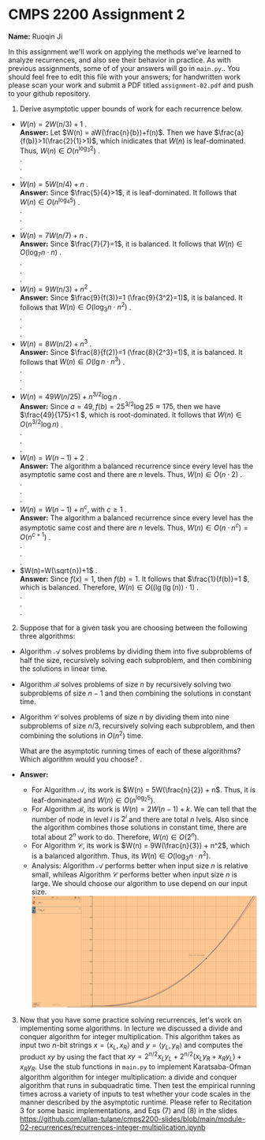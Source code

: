 # CMPS 2200 Assignment 2

**Name:** Ruoqin Ji

In this assignment we'll work on applying the methods we've learned to analyze recurrences, and also see their behavior
in practice. As with previous
assignments, some of of your answers will go in `main.py`.. You
should feel free to edit this file with your answers; for handwritten
work please scan your work and submit a PDF titled `assignment-02.pdf`
and push to your github repository.


1. Derive asymptotic upper bounds of work for each recurrence below.
  * $W(n)=2W(n/3)+1$
.  
**Answer:** Let $W(n) = aW(\frac{n}{b})+f(n)$. Then we have $\frac{a}{f(b)}>1(\frac{2}{1}>1)$, which inidicates that $W(n)$ is leaf-dominated. Thus, $W(n) \in O(n^{\log_{3} 2})$
.  
.  
.  
.  
  * $W(n)=5W(n/4)+n$
.  
**Answer:** Since $\frac{5}{4}>1$, it is leaf-dominated. It follows that $W(n) \in O(n^{\log_{4} 5})$
.  
.  
.  
.  
  * $W(n)=7W(n/7)+n$
.  
**Answer:** Since $\frac{7}{7}=1$, it is balanced. It follows that $W(n) \in O(\log_{7}n \cdot n)$
.  
.  
.  
.  
  * $W(n)=9W(n/3)+n^2$
.  
**Answer:** Since $\frac{9}{f(3)}=1 (\frac{9}{3^2}=1)$, it is balanced. It follows that $W(n) \in O(\log_{3}n \cdot n^2)$
.  
.  
.  
.  
  * $W(n)=8W(n/2)+n^3$
.  
**Answer:** 
Since $\frac{8}{f(2)}=1 (\frac{8}{2^3}=1)$, it is balanced. It follows that $W(n) \in O(\lg n \cdot n^3)$
.  
.  
.  
.  
  * $W(n)=49W(n/25)+n^{3/2}\log n$
.  
**Answer:** Since $a = 49, f(b) = 25^{3/2}\log 25 \approx 175$, then we have $\frac{49}{175}<1 $, which is root-dominated. It follows that $W(n) \in O(n^{3/2}\log n)$
.  
.  
.  
.  
  * $W(n)=W(n-1)+2$
.  
**Answer:** The algorithm a balanced recurrence since every level has the asymptotic same cost and there are $n$ levels. Thus, $W(n) \in O(n \cdot 2)$
.  
.  
.  
.  
  * $W(n)= W(n-1)+n^c$, with $c\geq 1$
.  
**Answer:** The algorithm a balanced recurrence since every level has the asymptotic same cost and there are $n$ levels. Thus, $W(n) \in O(n \cdot n^c) = O(n^{c+1})$
.  
.  
.  
.  
  * $W(n)=W(\sqrt{n})+1$
.  
**Answer:** Since $f(x) = 1$, then $f(b) = 1$. It follows that $\frac{1}{f(b)}=1 $, which is balanced. Therefore, $W(n) \in O((\lg(\lg(n)) \cdot 1)$
.  
.  
.  
.  

2. Suppose that for a given task you are choosing between the following three algorithms:

  * Algorithm $\mathcal{A}$ solves problems by dividing them into
      five subproblems of half the size, recursively solving each
      subproblem, and then combining the solutions in linear time.
    
  * Algorithm $\mathcal{B}$ solves problems of size $n$ by
      recursively solving two subproblems of size $n-1$ and then
      combining the solutions in constant time.
    
  * Algorithm $\mathcal{C}$ solves problems of size $n$ by dividing
      them into nine subproblems of size $n/3$, recursively solving
      each subproblem, and then combining the solutions in $O(n^2)$
      time.

    What are the asymptotic running times of each of these algorithms?
    Which algorithm would you choose?
    .  
* **Answer:** 
 
  * For Algorithm $\mathcal{A}$, its work is $W(n) = 5W(\frac{n}{2}) + n$. Thus, it is leaf-dominated and $W(n) \in O(n^{\log_{2}5})$.
  * For Algorithm $\mathcal{B}$, its work is $W(n)=2W(n-1) + k$. We can tell that the number of node in level $i$ is $2^i$ and there are total $n$ lvels. Also since the algorithm combines those solutions in constant time, there are total about $2^n$ work to do. Therefore, $W(n) \in O(2^n)$.
  * For Algorithm $\mathcal{C}$, its work is $W(n) = 9W(\frac{n}{3}) + n^2$, which is a balanced algorithm. Thus, its $W(n) \in O(\log_3n \cdot n^2)$.
  * Analysis: Algorithm $\mathcal{A}$ performs better when input size $n$ is relative small, whileas Algorithm $\mathcal{C}$ performs better when input size $n$ is large. We should choose our algorithm to use depend on our input size. 
  ![](image/assignment-02/1646882023286.png)

3. Now that you have some practice solving recurrences, let's work on
  implementing some algorithms. In lecture we discussed a divide and
  conquer algorithm for integer multiplication. This algorithm takes
  as input two $n$-bit strings $x = \langle x_L, x_R\rangle$ and
  $y=\langle y_L, y_R\rangle$ and computes the product $xy$ by using
  the fact that $xy = 2^{n/2}x_Ly_L + 2^{n/2}(x_Ly_R+x_Ry_L) +
  x_Ry_R.$ Use the
  stub functions in `main.py` to implement Karatsaba-Ofman algorithm algorithm for integer
  multiplication: a divide and conquer algorithm that runs in
  subquadratic time. Then test the empirical running times across a
  variety of inputs to test whether your code scales in the manner
  described by the asymptotic runtime. Please refer to Recitation 3 for some basic implementations, and Eqs (7) and (8) in the slides https://github.com/allan-tulane/cmps2200-slides/blob/main/module-02-recurrences/recurrences-integer-multiplication.ipynb
 
 



